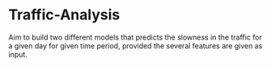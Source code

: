 # Traffic-Analysis
Aim to build two different models that predicts the slowness in the traffic for a given day for given time period, provided the several features are given as input. 
